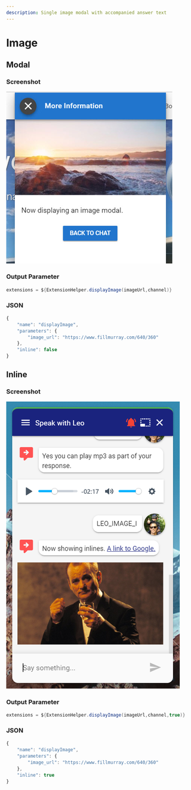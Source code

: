 ```yaml
---
description: Single image modal with accompanied answer text
---
```


# Image

## Modal

### Screenshot

![](../../.gitbook/assets/image-modal.jpg)

### Output Parameter

```groovy
extensions = ${ExtensionHelper.displayImage(imageUrl,channel)}
```

### JSON

```javascript
{
	"name": "displayImage",
	"parameters": {
		"image_url": "https://www.fillmurray.com/640/360"
	},
	"inline": false
}
```

## Inline

### Screenshot

![](../../.gitbook/assets/leopard-26.png)

### Output Parameter

```groovy
extensions = ${ExtensionHelper.displayImage(imageUrl,channel,true)}
```

### JSON

```javascript
{
	"name": "displayImage",
	"parameters": {
		"image_url": "https://www.fillmurray.com/640/360"
	},
	"inline": true
}
```

